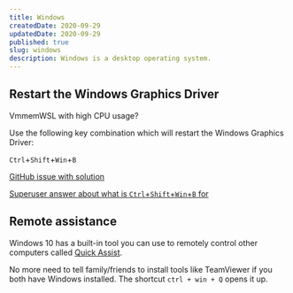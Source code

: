 ```yaml
---
title: Windows
createdDate: 2020-09-29
updatedDate: 2020-09-29
published: true
slug: windows
description: Windows is a desktop operating system.
---
```


## Restart the Windows Graphics Driver

VmmemWSL with high CPU usage?

Use the following key combination which will restart the Windows
Graphics Driver:

`Ctrl`+`Shift`+`Win`+`B`

[GitHub issue with solution]

[Superuser answer about what is `Ctrl`+`Shift`+`Win`+`B` for]

<!-- Links -->

[github issue with solution]:
  https://github.com/microsoft/WSL/issues/6982#issuecomment-874494132
[superuser answer about what is `ctrl`+`shift`+`win`+`b` for]:
  https://superuser.com/a/1145620/193757

## Remote assistance

Windows 10 has a built-in tool you can use to remotely control other computers called [Quick Assist](https://support.microsoft.com/en-gb/windows/solve-pc-problems-over-a-remote-connection-b077e31a-16f4-2529-1a47-21f6a9040bf3).

No more need to tell family/friends to install tools like TeamViewer if you both have Windows installed.
The shortcut `ctrl + win + Q` opens it up.
